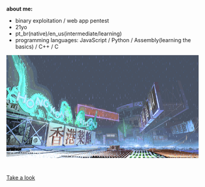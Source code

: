 **about me:**
- binary exploitation / web app pentest
- 21yo
- pt_br(native)/en_us(intermediate/learning)
- programming languages: JavaScript / Python / Assembly(learning the basics) / C++ / C

![sf3-yang-stage](sf3-3rd-strike-yang-stage-hongkong.gif)
#

[Take a look](https://kajiki0.github.io/portfolio/)


